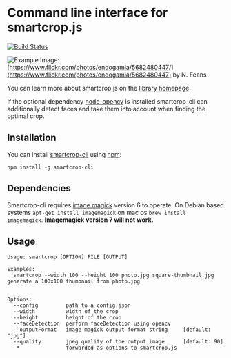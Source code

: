 # Command line interface for smartcrop.js

[![Build Status](https://travis-ci.org/jwagner/smartcrop-cli.svg?branch=master)](https://travis-ci.org/jwagner/smartcrop-cli)

![Example](http://29a.ch/sandbox/2014/smartcrop/example.jpg)
Image: [https://www.flickr.com/photos/endogamia/5682480447/](https://www.flickr.com/photos/endogamia/5682480447) by N. Feans

You can learn more about smartcrop.js on the [library homepage](https://github.com/jwagner/smartcrop.js)

If the optional dependency [node-opencv](https://github.com/peterbraden/node-opencv)
is installed smartcrop-cli can additionally detect faces and take them into account
when finding the optimal crop.

## Installation

You can install [smartcrop-cli](https://www.npmjs.com/package/smartcrop-cli) using [npm](https://www.npmjs.com/):

```
npm install -g smartcrop-cli
```

## Dependencies

Smartcrop-cli requires [image magick](https://www.imagemagick.org/) version 6 to operate.
On Debian based systems `apt-get install imagemagick` on mac os `brew install imagemagick`.
**Imagemagick version 7 will not work.**

## Usage

```
Usage: smartcrop [OPTION] FILE [OUTPUT]

Examples:
  smartcrop --width 100 --height 100 photo.jpg square-thumbnail.jpg    generate a 100x100 thumbnail from photo.jpg


Options:
  --config         path to a config.json
  --width          width of the crop
  --height         height of the crop
  --faceDetection  perform faceDetection using opencv
  --outputFormat   image magick output format string     [default: "jpg"]
  --quality        jpeg quality of the output image      [default: 90]
  -*               forwarded as options to smartcrop.js
```
